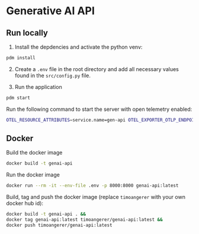 # Generative AI API

## Run locally

1. Install the depdencies and activate the python venv:
```bash
pdm install
```

2. Create a `.env` file in the root directory and add all necessary values found in the `src/config.py` file.

3. Run the application
```bash
pdm start
```

Run the following command to start the server with open telemetry enabled:
```bash
OTEL_RESOURCE_ATTRIBUTES=service.name=gen-api OTEL_EXPORTER_OTLP_ENDPOINT="http://localhost:4317" OTEL_EXPORTER_OTLP_PROTOCOL=grpc opentelemetry-instrument uvicorn --app-dir=src main:app
```

## Docker

Build the docker image
```bash
docker build -t genai-api
```

Run the docker image
```bash
docker run --rm -it --env-file .env -p 8000:8000 genai-api:latest
```

Build, tag and push the docker image (replace `timoangerer` with your own docker hub id):
```bash
docker build -t genai-api . &&
docker tag genai-api:latest timoangerer/genai-api:latest &&
docker push timoangerer/genai-api:latest
```